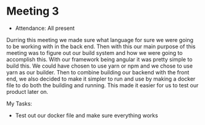 # Meeting 3

- Attendance: All present

Durring this meeting we made sure what language for sure we were going to be working with in the back end. Then with this our main purpose of this meeting was to figure out our
build system and how we were going to accomplish this. With our framework being angular it was pretty simple to build this. We could have chosen to use yarn or npm and we chose to
use yarn as our builder. Then to combine building our backend with the front end, we also decided to make it simpler to run and use by making a docker file to do both the building
and running. This made it easier for us to test our product later on.

My Tasks:
- Test out our docker file and make sure everything works
